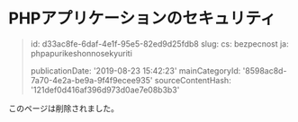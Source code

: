 PHPアプリケーションのセキュリティ
==================

> id: d33ac8fe-6daf-4e1f-95e5-82ed9d25fdb8
> slug:
> 	cs: bezpecnost
> 	ja: phpapurikeshonnosekyuriti
> 
> publicationDate: '2019-08-23 15:42:23'
> mainCategoryId: '8598ac8d-7a70-4e2a-be9a-9f4f9ecee935'
> sourceContentHash: '121def0d416af396d973d0ae7e08b3b3'

このページは削除されました。
